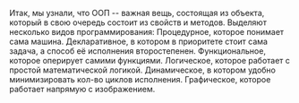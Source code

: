 Итак, мы узнали, что ООП -- важная вещь, состоящая из объекта, который в свою очередь состоит из свойств и методов. Выделяют несколько видов программирования: 
  Процедурное, которое понимает сама машина. 
  Декларативное, в котором в приоритете стоит сама задача, а способ её исполнения второстепенен. 
  Функциональное, которое оперирует самими функциями. 
  Логическое, которое работает с простой математической логикой. 
  Динамическое, в котором удобно минимизировать кол-во циклов исполнения.
  Графическое, которое работает напрямую с изображением.
